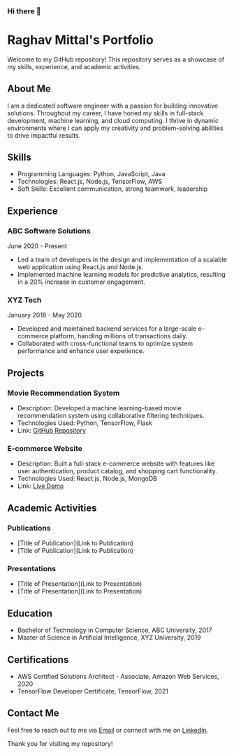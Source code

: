 ### Hi there 👋

<!--
**raghav20mittal/raghav20mittal** is a ✨ _special_ ✨ repository because its `README.md` (this file) appears on your GitHub profile.

Here are some ideas to get you started:

- 🔭 I’m currently working on ...
- 🌱 I’m currently learning ...
- 👯 I’m looking to collaborate on ...
- 🤔 I’m looking for help with ...
- 💬 Ask me about ...
- 📫 How to reach me: ...
- 😄 Pronouns: ...
- ⚡ Fun fact: ...
-->
# Raghav Mittal's Portfolio

Welcome to my GitHub repository! This repository serves as a showcase of my skills, experience, and academic activities.

## About Me

I am a dedicated software engineer with a passion for building innovative solutions. Throughout my career, I have honed my skills in full-stack development, machine learning, and cloud computing. I thrive in dynamic environments where I can apply my creativity and problem-solving abilities to drive impactful results.

## Skills

- Programming Languages: Python, JavaScript, Java
- Technologies: React.js, Node.js, TensorFlow, AWS
- Soft Skills: Excellent communication, strong teamwork, leadership

## Experience

### ABC Software Solutions
June 2020 - Present

- Led a team of developers in the design and implementation of a scalable web application using React.js and Node.js.
- Implemented machine learning models for predictive analytics, resulting in a 20% increase in customer engagement.

### XYZ Tech
January 2018 - May 2020

- Developed and maintained backend services for a large-scale e-commerce platform, handling millions of transactions daily.
- Collaborated with cross-functional teams to optimize system performance and enhance user experience.

## Projects

### Movie Recommendation System
- Description: Developed a machine learning-based movie recommendation system using collaborative filtering techniques.
- Technologies Used: Python, TensorFlow, Flask
- Link: [GitHub Repository](https://github.com/raghavmittal101/Movie-Recommendation-System)

### E-commerce Website
- Description: Built a full-stack e-commerce website with features like user authentication, product catalog, and shopping cart functionality.
- Technologies Used: React.js, Node.js, MongoDB
- Link: [Live Demo](https://raghavmittal-ecommerce.herokuapp.com/)

## Academic Activities

### Publications
- [Title of Publication](Link to Publication)
- [Title of Publication](Link to Publication)

### Presentations
- [Title of Presentation](Link to Presentation)
- [Title of Presentation](Link to Presentation)

## Education

- Bachelor of Technology in Computer Science, ABC University, 2017
- Master of Science in Artificial Intelligence, XYZ University, 2019

## Certifications

- AWS Certified Solutions Architect - Associate, Amazon Web Services, 2020
- TensorFlow Developer Certificate, TensorFlow, 2021

## Contact Me

Feel free to reach out to me via [Email](mailto:raghavmittal@example.com) or connect with me on [LinkedIn](https://www.linkedin.com/in/raghavmittal/).

Thank you for visiting my repository!
